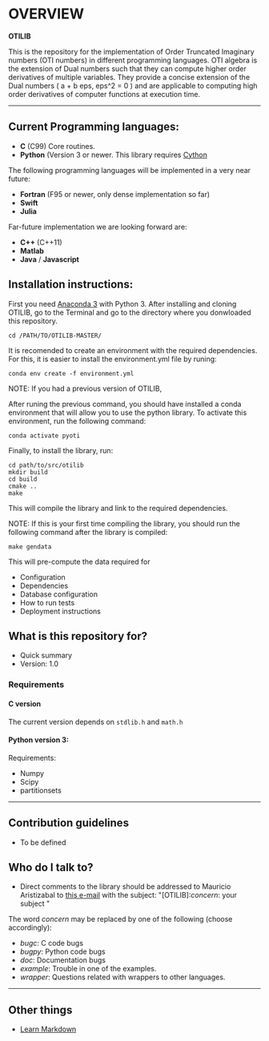 # OVERVIEW #

**OTILIB** 

This is the repository for the implementation of Order Truncated Imaginary numbers (OTI numbers) in different programming languages. OTI algebra is the extension of Dual numbers such that they can compute higher order derivatives of multiple variables. They provide a concise extension of the Dual numbers ( a + b eps, eps^2 = 0 ) and are applicable to computing high order derivatives of computer functions at execution time.

***

## Current Programming languages: 
* **C** (C99) Core routines.
* **Python** (Version 3 or newer. This library requires [Cython](http://cython.org)

The following programming languages will be implemented in a very near future:

* **Fortran** (F95 or newer, only dense implementation so far)
* **Swift**
* **Julia**

Far-future implementation we are looking forward are:

* **C++** (C++11)
* **Matlab**
* **Java** / **Javascript**

## Installation instructions:

First you need [Anaconda 3](https://www.anaconda.com/distribution/) with Python 3. After installing and cloning OTILIB, go to the Terminal and go to the directory where you donwloaded this repository.
```
cd /PATH/TO/OTILIB-MASTER/
```

It is recomended to create an environment with the required dependencies. For this, it is easier to install the environment.yml file by runing:
```
conda env create -f environment.yml
```
NOTE: If you had a previous version of OTILIB, 

After runing the previous command, you should have installed a conda environment that will allow you to use the python library. To activate this environment, run the following command:
```
conda activate pyoti
```

Finally, to install the library, run:
```
cd path/to/src/otilib
mkdir build
cd build
cmake ..
make
```
 
This will compile the library and link to the required dependencies.

NOTE: If this is your first time compiling the library, you should run the following command after the library is compiled:

```
make gendata
```

This will pre-compute the data required for 

* Configuration
* Dependencies
* Database configuration
* How to run tests
* Deployment instructions



## What is this repository for? 

* Quick summary
* Version: 1.0


### Requirements

#### **C** version

The current version depends on ```stdlib.h``` and ```math.h```

#### Python version 3:

Requirements:
- Numpy
- Scipy
- partitionsets

***

## Contribution guidelines ###

* To be defined


## Who do I talk to? ###

* Direct comments to the library should be addressed to Mauricio Aristizabal to [this e-mail](mailto:mauriaristi@gmail.com) with the subject: "[OTILIB]:*concern*: your subject "

The word *concern* may be replaced by one of the following (choose accordingly):
* *bugc*: C code bugs
* *bugpy*: Python code bugs
* *doc*: Documentation bugs
* *example*: Trouble in one of the examples.
* *wrapper*: Questions related with wrappers to other languages.

***

## Other things 

* [Learn Markdown](https://bitbucket.org/tutorials/markdowndemo)
